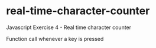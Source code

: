 # real-time-character-counter
Javascript Exercise 4 - Real time character counter

Function call whenever a key is pressed
